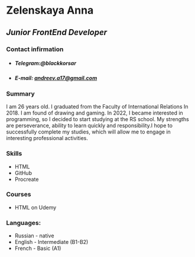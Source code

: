 # **Zelenskaya Anna**
## *Junior FrontEnd Developer*
### **Contact infirmation**
* ##### Telegram:@blackkorsar
* ##### E-mail: andreev.a17@gmail.com
### **Summary** ##
I am 26 years old. I graduated from the Faculty of International Relations In 2018. I am found of drawing and gaming. In 2022, I became interested in programming, so I decided to start studying at the RS school. My strengths are perseverance, ability to learn quickly and responsibility.I hope to successfully complete my studies, which will allow me to engage in interesting professional activities.
### **Skills**
* HTML
* GitHub
* Procreate

### **Courses**
* HTML on Udemy


### **Languages**:
* Russian - native
* English - Intermediate (B1-B2)
* French - Basic (A1)